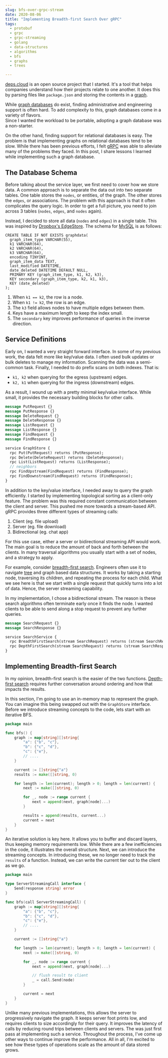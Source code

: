 ```yaml
---
slug: bfs-over-grpc-stream
date: 2020-08-06
title: "Implementing Breadth-first Search Over gRPC"
tags:
  - protobuf
  - grpc
  - grpc-streaming
  - golang
  - data-structures
  - algorithms
  - bfs
  - graphs
  - trees

---
```


[deps.cloud] is an open source project that I started.
It's a tool that helps companies understand how their projects relate to one another.
It does this by parsing files like `package.json` and storing the contents in a [graph].

While [graph databases] do exist, finding administrative and engineering support is often hard.
To add complexity to this, graph databases come in a variety of flavors.  
Since I wanted the workload to be portable, adopting a graph database was a non-starter.

On the other hand, finding support for relational databases is easy.
The problem is that implementing graphs on relational databases tend to be slow.
While there has been previous efforts, I felt [gRPC] was able to alleviate many of the problems they faced.
In this post, I share lessons I learned while implementing such a graph database. 

<!--more-->

## The Database Schema

Before talking about the service layer, we first need to cover how we store data.
A common approach is to separate the data out into two separate tables.
One table stores the `nodes`, or entities, of the graph.
The other stores the `edges`, or associations.
The problem with this approach is that it often complicates the query logic.
In order to get a full picture, you need to join across 3 tables (`nodes`, `edges`, and `nodes` again).

Instead, I decided to store all data (`nodes` and `edges`) in a single table.
This was inspired by [Dropbox's EdgeStore].
The schema for [MySQL] is as follows:

```mysql
CREATE TABLE IF NOT EXISTS graphdata(
  graph_item_type VARCHAR(55),
  k1 VARCHAR(64),
  k2 VARCHAR(64),
  k3 VARCHAR(64),
  encoding TINYINT,
  graph_item_data TEXT,
  last_modified DATETIME,
  date_deleted DATETIME DEFAULT NULL,
  PRIMARY KEY (graph_item_type, k1, k2, k3),
  KEY secondary (graph_item_type, k2, k1, k3),
  KEY (date_deleted)
);
```

1. When `k1 == k2`, the row is a node.
1. When `k1 != k2`, the row is an edge.
1. The `k3` field allows nodes to have multiple edges between them.
1. Keys have a maximum length to keep the index small. 
1. The `secondary` key improves performance of queries in the inverse direction.

## Service Definitions

Early on, I wanted a very straight forward interface.
In some of my previous work, the data felt more like key/value data.
I often used bulk updates or bulk deletes to manage my information.
Scanning the data was a semi-common task.
Finally, I needed to do prefix scans on both indexes.
That is:

* `k1, k2` when querying for the egress (upstream) edges.
* `k2, k1` when querying for the ingress (downstream) edges.

As a result, I wound up with a pretty minimal key/value interface.
While small, it provides the necessary building blocks for other calls.

```proto
message PutRequest {}
message PutResponse {}
message DeleteRequest {}
message DeleteResponse {}
message ListRequest {}
message ListResponse {}
message FindRequest {}
message FindResponse {}

service GraphStore {
  rpc Put(PutRequest) returns (PutResponse);
  rpc Delete(DeleteRequest) returns (DeleteResponse);
  rpc List(ListRequest) returns (ListResponse);
  // neighbors
  rpc FindUpstream(FindRequest) returns (FindResponse);
  rpc FindDownstream(FindRequest) returns (FindResponse);
}
```

In addition to the key/value interface, I needed away to query the graph efficiently.
I started by implementing topological sorting as a client-only feature.
The problem was this required constant communication between the client and server.
This pushed me more towards a stream-based API.
gRPC provides three different types of streaming calls:

1. Client (eg. file upload)
1. Server (eg. file download)
1. Bidirectional (eg. chat app)

For this use case, either a server or bidirectional streaming API would work.
The main goal is to reduce the amount of back and forth between the clients.
In many traversal algorithms you usually start with a set of nodes, and a strategy to apply.

For example, consider [breadth-first search].
Engineers often use it to navigate [tree] and graph based data structures.
It works by taking a starting node, traversing its children, and repeating the process for each child.
What we see here is that we start with a single request that quickly turns into a lot of data.
Hence, the server streaming capability.

In my implementation, I chose a bidirectional stream.
The reason is these search algorithms often terminate early once it finds the node.
I wanted clients to be able to send along a stop request to prevent any further queries. 

```proto
message SearchRequest {}
message SearchResponse {}

service SearchService {
  rpc BreadthFirstSearch(stream SearchRequest) returns (stream SearchResponse);
  rpc DepthFirstSearch(stream SearchRequest) returns (stream SearchResponse);
}
```

## Implementing Breadth-first Search

In my opinion, breadth-first search is the easier of the two functions.
[Depth-first search] requires further conversation around ordering and how that impacts the results.

In this section, I'm going to use an in-memory map to represent the graph.
You can imagine this being swapped out with the `GraphStore` interface.
Before we introduce streaming concepts to the code, lets start with an iterative BFS.
 
```go
package main

func bfs() {
	graph := map[string][]string{
		"a": {"b", "c"},
		"b": {"c", "d"},
		"c": {"e"},
		// ....
	}

	current := []string{"a"}
	results := make([]string, 0)

	for length := len(current); length > 0; length = len(current) {
		next := make([]string, 0)

		for _, node := range current {
			next = append(next, graph[node]...)
		}

		results = append(results, current...)
		current = next
	}
}
```

An iterative solution is key here.
It allows you to buffer and discard layers, thus keeping memory requirements low.
While there are a few inefficiencies in the code, it illustrates the overall structure.
Next, we can introduce the streaming concepts.
In introducing these, we no longer need to track the `results` of a function.
Instead, we can write the current tier out to the client as we go.

```go
package main

type ServerStreamingCall interface {
	Send(response string) error
}

func bfs(call ServerStreamingCall) {
	graph := map[string][]string{
		"a": {"b", "c"},
		"b": {"c", "d"},
		"c": {"e"},
		// ....
	}

	current := []string{"a"}

	for length := len(current); length > 0; length = len(current) {
		next := make([]string, 0)

		for _, node := range current {
			next = append(next, graph[node]...)

            // flush result to client
            _ = call.Send(node)
		}

		current = next
	}
}
```

Unlike many previous implementations, this allows the server to progressively navigate the graph.
It keeps server foot prints low, and requires clients to size accordingly for their query.
It improves the latency of calls by reducing round trips between clients and servers.
The was just first pass at implementing such a service.
Throughout the process, I've come up other ways to continue improve the performance. 
All in all, I'm excited to see how these types of operations scale as the amount of data stored grows.

[deps.cloud]: https://deps.cloud
[graph]: https://en.wikipedia.org/wiki/Graph_(abstract_data_type)
[graph databases]: https://en.wikipedia.org/wiki/Graph_database
[gRPC]: https://grpc.io
[Dropbox's EdgeStore]: https://www.youtube.com/watch?v=VZ-zJEWi-Vo
[MySQL]: https://www.mysql.com/
[breadth-first search]: https://en.wikipedia.org/wiki/Breadth-first_search
[tree]: https://en.wikipedia.org/wiki/Tree_(data_structure)
[Depth-first search]: https://en.wikipedia.org/wiki/Depth-first_search
